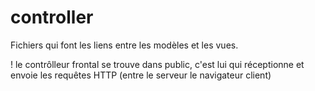 # controller

Fichiers qui font les liens entre les modèles et les vues.

! le contrôlleur frontal se trouve dans public, c'est lui qui réceptionne et envoie les requêtes HTTP (entre le serveur le navigateur client)

